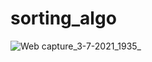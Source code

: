 # sorting_algo
![Web capture_3-7-2021_1935_](https://user-images.githubusercontent.com/50536685/124415680-fa488900-dd72-11eb-83be-b36fdf2da8da.jpeg)
